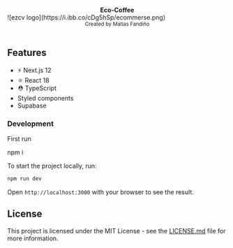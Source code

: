 
<br />

<div align="center"><strong>Eco-Coffee</strong></div>
![ezcv logo](https://i.ibb.co/cDg5hSp/ecommerse.png)

<br />
</div>
<div align="center">
  <sub>Created by Matias Fandiño</sub>
</div>

<br />

## Features

- ⚡️ Next.js 12
- ⚛️ React 18
- ⛑ TypeScript
- Styled components
- Supabase


### Development
First run

npm i

To start the project locally, run:

```bash
npm run dev
```

Open `http://localhost:3000` with your browser to see the result.


## License

This project is licensed under the MIT License - see the [LICENSE.md](LICENSE.md) file for more information.
